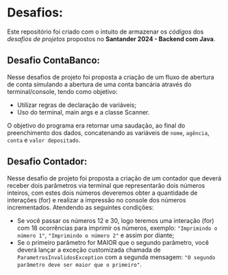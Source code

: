 # Desafios:
Este repositório foi criado com o intuito de armazenar os *códigos* dos *desafios de projetos* propostos no **Santander 2024 - Backend com Java**.

## Desafio ContaBanco:
Nesse desafios de projeto foi proposta a criação de um fluxo de abertura de conta simulando a abertura de uma conta bancária através do terminal/console, tendo como objetivo:

- Utilizar regras de declaração de variáveis;
- Uso do terminal, main args e a classe Scanner.

O objetivo do programa era retornar uma saudação, ao final do preenchimento dos dados, concatenando as variáveis de ````nome````, ````agência````, ````conta```` e ````valor depositado````.

## Desafio Contador:
Nesse desafio de projeto foi proposta a criação de um contador que deverá receber dois parâmetros via terminal que representarão dois números inteiros, com estes dois números deveremos obter a quantidade de interações (for) e realizar a impressão no console dos números incrementados. Atendendo as seguintes condições:

- Se você passar os números 12 e 30, logo teremos uma interação (for) com 18 ocorrências para imprimir os números, exemplo: ````"Imprimindo o número 1"````, ````"Imprimindo o número 2"```` e assim por diante;
- Se o primeiro parâmetro for MAIOR que o segundo parâmetro, você deverá lançar a exceção customizada chamada de ````ParametrosInvalidosException```` com a segunda mensagem: ````"O segundo parâmetro deve ser maior que o primeiro"````.

